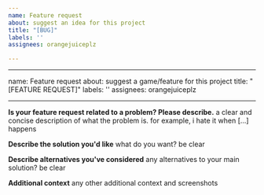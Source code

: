 ```yaml
---
name: Feature request
about: suggest an idea for this project
title: "[BUG]"
labels: ''
assignees: orangejuiceplz

---
```


---
name: Feature request
about: suggest a game/feature for this project
title: "[FEATURE REQUEST]"
labels: ''
assignees: orangejuiceplz

---

**Is your feature request related to a problem? Please describe.**
a clear and concise description of what the problem is. for example, i hate it when [...] happens

**Describe the solution you'd like**
what do you want? be clear

**Describe alternatives you've considered**
any alternatives to your main solution? be clear

**Additional context**
any other additional context and screenshots
